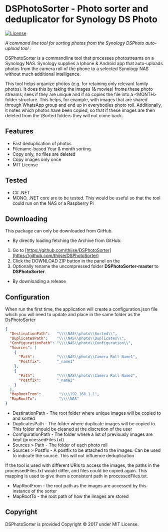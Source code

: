 DSPhotoSorter - Photo sorter and deduplicator for Synology DS Photo
====================

[![License](https://img.shields.io/badge/license-MIT%20License-blue.svg)](http://doge.mit-license.org)

*A command line tool for sorting photos from the Synology DSPhoto auto-upload tool .*

DSPhotoSorter is a commandline tool that processes photostreams on a Synology NAS. Synology supplies a Iphone & Android app that auto-uploads photos from the camera roll of the phone to a selected Synology NAS without much additional intelligence.

This tool helps organize photos (e.g. for retaining only relevant family photos). It does this by taking the images (& movies) frome these photo streams, sees if they are unique and if so copies the file into a <DestinationPath><YEAR>\<MONTH> folder structure. This helps, for example, with images that are shared through WhatsApp group and end up in everybodies photo roll.  Additionally, it notes which photos have been copied, so that if these images are then deleted from the <ROOT>\Sorted folders they will not come back.

## Features

* Fast deduplication of photos
* Filename-based Year & month sorting 
* Copy only, no files are deleted
* Copy images only once 
* MIT License

## Tested  

* C# .NET
* MONO, .NET core are to be tested. This would be useful so that the tool could run on the NAS or a Raspberry Pi

## Downloading

This package can only be downloaded from GitHub. 

- By directly loading fetching the Archive from GitHub: 
 1. Go to [https://github.com/thijse/DSPhotoSorter](https://github.com/thijse/DSPhotoSorter)
 2. Click the DOWNLOAD ZIP button in the panel on the
 3. Optionally rename the uncompressed folder **DSPhotoSorter-master** to **DSPhotoSorter**.

- By downloading a release

## Configuration

When run the first time, the application will create a configuration.json file which you will need to update and place in the same folder as the DsPhotoSorter

```json
{
  "DestinationPath":   "\\\\NAS\\photo\\Sorted\\",
  "DuplicatesPath":    "\\\\NAS\\photo\\Duplicates\\",
  "ConfigurationPath": "\\\\NAS\\photo\\Configuration\\",
  "Sources": [
    {
      "Path":          "\\\\NAS\\photo\\Camera Roll Name1",
      "Postfix":       "_name1"
    },
    {
      "Path":          "\\\\NAS\\photo\\Camera Roll Name2",
      "Postfix":       "_name2"
    }
  ],
  "MapRootFrom":        "\\\\192.168.1.1",
  "MapRootTo":          "\\\\NAS"
}
```

* DestinationPath   - The root folder where unique images will be copied to and sorted
* DuplicatesPath    - The folder where duplicate images will be copied to. This folder should be cleaned at the discretion of the user
* ConfigurationPath - The folder where a list of previously images are kept (processedFiles.txt)
* Sources > Path    - The folder of each photo roll
* Sources > Postfix - A postfix to be attached to the images. Can be used to indicate the source. This will not influence deduplication

If the tool is used with different URIs to access the images, the paths in the processedFiles.txt would differ, and files could be copied again. This mapping is used to give them a consistent path in processedFiles.txt.

* MapRootFrom       - the root path as the images are accessed by this instance of the sorter
* MapRootTo         - the root path of how the images are stored 

## Copyright

DSPhotoSorter is provided Copyright © 2017 under MIT License.

